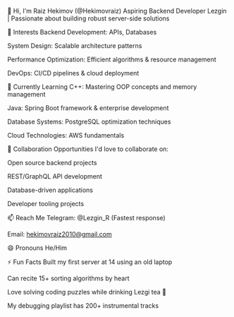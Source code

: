 👋 Hi, I'm Raiz Hekimov (@Hekimovraiz)
Aspiring Backend Developer Lezgin  | Passionate about building robust server-side solutions

👀 Interests
Backend Development: APIs, Databases

System Design: Scalable architecture patterns

Performance Optimization: Efficient algorithms & resource management

DevOps: CI/CD pipelines & cloud deployment

🌱 Currently Learning
C++: Mastering OOP concepts and memory management

Java: Spring Boot framework & enterprise development

Database Systems: PostgreSQL optimization techniques

Cloud Technologies: AWS fundamentals

💞️ Collaboration Opportunities
I'd love to collaborate on:

Open source backend projects

REST/GraphQL API development

Database-driven applications

Developer tooling projects

📫 Reach Me
Telegram: @Lezgin_R (Fastest response)

Email: hekimovraiz2010@gmail.com

😄 Pronouns
He/Him

⚡ Fun Facts
Built my first server at 14 using an old laptop

Can recite 15+ sorting algorithms by heart

Love solving coding puzzles while drinking Lezgi tea 🍵

My debugging playlist has 200+ instrumental tracks


